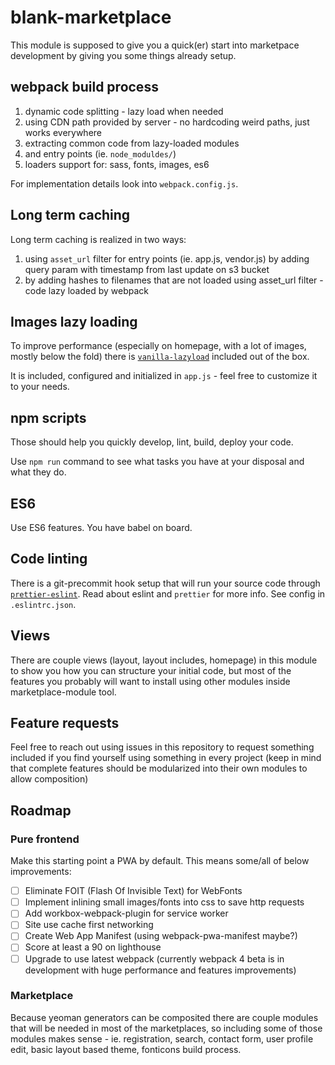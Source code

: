# blank-marketplace

This module is supposed to give you a quick(er) start into marketpace development by giving you some things already setup.

## webpack build process

1) dynamic code splitting - lazy load when needed
2) using CDN path provided by server - no hardcoding weird paths, just works everywhere
3) extracting common code from lazy-loaded modules
4) and entry points (ie. `node_moduldes/`)
5) loaders support for: sass, fonts, images, es6

For implementation details look into `webpack.config.js`.

## Long term caching

Long term caching is realized in two ways:
1) using `asset_url` filter for entry points (ie. app.js, vendor.js) by adding query param with timestamp from last update on s3 bucket
2) by adding hashes to filenames that are not loaded using asset_url filter - code lazy loaded by webpack

## Images lazy loading

To improve performance (especially on homepage, with a lot of images, mostly below the fold) there is [`vanilla-lazyload`](https://github.com/verlok/lazyload) included out of the box.

It is included, configured and initialized in `app.js` - feel free to customize it to your needs.

## npm scripts

Those should help you quickly develop, lint, build, deploy your code.

Use `npm run` command to see what tasks you have at your disposal and what they do.

## ES6

Use ES6 features. You have babel on board.

## Code linting

There is a git-precommit hook setup that will run your source code through [`prettier-eslint`](https://github.com/prettier/prettier-eslint). Read about eslint and `prettier` for more info. See config in `.eslintrc.json`.

## Views

There are couple views (layout, layout includes, homepage) in this module to show you how you can structure your initial code, but most of the features you probably will want to install using other modules inside marketplace-module tool.

## Feature requests

Feel free to reach out using issues in this repository to request something included if you find yourself using something in every project (keep in mind that complete features should be modularized into their own modules to allow composition)

## Roadmap

### Pure frontend
Make this starting point a PWA by default. This means some/all of below improvements:

- [ ] Eliminate FOIT (Flash Of Invisible Text) for WebFonts
- [ ] Implement inlining small images/fonts into css to save http requests
- [ ] Add workbox-webpack-plugin for service worker
- [ ] Site use cache first networking
- [ ] Create Web App Manifest (using webpack-pwa-manifest maybe?)
- [ ] Score at least a 90 on lighthouse
- [ ] Upgrade to use latest webpack (currently webpack 4 beta is in development with huge performance and features improvements)

### Marketplace

Because yeoman generators can be composited there are couple modules that will be needed in most of the marketplaces, so including some of those modules makes sense - ie. registration, search, contact form, user profile edit, basic layout based theme, fonticons build process.
